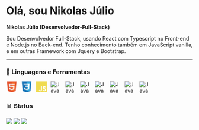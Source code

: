 # Olá, sou Nikolas Júlio

**Nikolas Júlio (Desenvolvedor-Full-Stack)**


Sou Desenvolvedor Full-Stack, usando React com Typescript no Front-end e Node.js no Back-end. Tenho conhecimento também em JavaScript vanilla, e em outras Framework com Jquery e Bootstrap.

---

### 🤖 Linguagens e Ferramentas

<img align="left" alt="Java" width="30px" style="padding-right:10px;" src="https://raw.githubusercontent.com/devicons/devicon/master/icons/html5/html5-original.svg">
  <img align="left" alt="Java" width="30px" style="padding-right:10px;" src="https://raw.githubusercontent.com/devicons/devicon/master/icons/css3/css3-original.svg">
   <img align="left" alt="Java" width="30px" style="padding-right:10px;" src="https://raw.githubusercontent.com/devicons/devicon/master/icons/javascript/javascript-plain.svg">
   <img align="left" alt="Java" width="30px" style="padding-right:10px;" src="https://cdn.jsdelivr.net/gh/devicons/devicon/icons/jquery/jquery-plain-wordmark.svg">
   <img align="left" alt="Java" width="30px" style="padding-right:10px;" src="https://cdn.jsdelivr.net/gh/devicons/devicon/icons/bootstrap/bootstrap-original.svg">
   <img align="left" alt="Java" width="30px" style="padding-right:10px;" width="40" src="https://cdn.jsdelivr.net/gh/devicons/devicon/icons/react/react-original.svg">
   <img align="left" alt="Java" width="30px" style="padding-right:10px;" src="https://cdn.jsdelivr.net/gh/devicons/devicon/icons/nodejs/nodejs-plain-wordmark.svg">
   <img align="left" alt="Java" width="30px" style="padding-right:10px;" src="https://cdn.jsdelivr.net/gh/devicons/devicon/icons/firebase/firebase-plain.svg">
   <img align="left" alt="Java" width="30px" style="padding-right:10px;" width="40" src="https://cdn.jsdelivr.net/gh/devicons/devicon/icons/redux/redux-original.svg">
   <img align="left" alt="Java" width="30px" style="padding-right:10px;" width="40" src="https://cdn.jsdelivr.net/gh/devicons/devicon/icons/typescript/typescript-original.svg">
   <br/>
          
#

### 📊 Status

  <div>
   <a href="https://www.linkedin.com/in/nikolas-j%C3%BAlio-garcia-de-jesus-764978218/" target="_blank"><img src="https://img.shields.io/badge/-LinkedIn-%230077B5?style=for-the-badge&logo=linkedin&logoColor=white" target="_blank"></a>
   <a href = "mailto:worknikolas2005@gmail.com"><img src="https://img.shields.io/badge/-Gmail-%23333?style=for-the-badge&logo=gmail&logoColor=white" target="_blank"></a>
   <a href="https://twitter.com/nik0lasJulio" target="_blank"><img src="https://img.shields.io/badge/Twitter-1DA1F2?style=for-the-badge&logo=twitter&logoColor=white" target="_blank"></a>
   </div>
   
          
